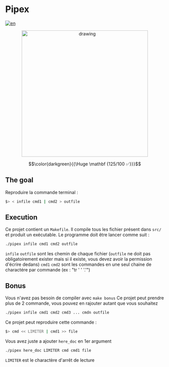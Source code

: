 # Pipex

[![en](https://img.shields.io/badge/Language-en-red)](README.md)

<div style="text-align: center;"><img src="https://i.imgur.com/NJRhA7H.jpg" alt="drawing" width="400"/></div>

$$\color{darkgreen}{{\Huge \mathbf {125/100 ✅}}}$$

## The goal

Reproduire la commande terminal :
````sh
$> < infile cmd1 | cmd2 > outfile
````

## Execution

Ce projet contient un `Makefile`.
Il compile tous les fichier présent dans `src/` et produit un exécutable.
Le programme doit être lancer comme suit :
````sh
./pipex infile cmd1 cmd2 outfile
````
`infile` `outfile` sont les chemin de chaque fichier (`outfile` ne doit pas obligatoirement exister mais si il existe, vous devez avoir la permission d'écrire dedans)
`cmd1` `cmd2` sont les commandes en une seul chaine de charactére par commande (ex : "tr ' ' '.'")

## Bonus

Vous n'avez pas besoin de compiler avec `make bonus`
Ce projet peut prendre plus de 2 commande, vous pouvez en rajouter autant que vous souhaitez
````sh
./pipex infile cmd1 cmd2 cmd3 ... cmdn outfile
````
Ce projet peut reproduire cette commande :
````sh
$> cmd << LIMITER | cmd1 >> file
````
Vous avez juste a ajouter `here_doc` en 1er argument
````sh
./pipex here_doc LIMITER cmd cmd1 file
````
`LIMITER` est le charactère d'arrêt de lecture